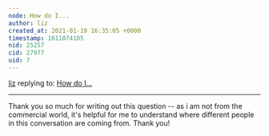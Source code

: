 ```yaml
---
node: How do I...
author: liz
created_at: 2021-01-19 16:35:05 +0000
timestamp: 1611074105
nid: 25257
cid: 27977
uid: 7
---
```




[liz](../profile/liz) replying to: [How do I...](../notes/akhila/12-15-2020/how-do-i)

----
Thank you so much for writing out this question -- as i am not from the commercial world, it's helpful for me to understand where different people in this conversation are coming from. Thank you!